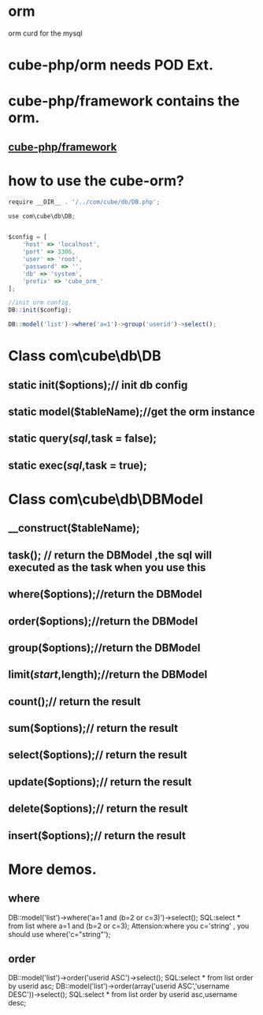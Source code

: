 # orm
orm curd for the mysql

# cube-php/orm needs <b>POD Ext.</b>

# cube-php/framework contains the orm.
## <a href='https://github.com/cube-php/framework'>cube-php/framework</a>

# how to use the cube-orm?
```javascript
require __DIR__ . '/../com/cube/db/DB.php';

use com\cube\db\DB;


$config = [
    'host' => 'localhost',
    'port' => 3306,
    'user' => 'root',
    'password' => '',
    'db' => 'system',
    'prefix' => 'cube_orm_'
];

//init orm config.
DB::init($config);

DB::model('list')->where('a=1')->group('userid')->select();
```

# Class com\cube\db\DB
## static init($options);// init db config
## static model($tableName);//get the orm instance
## static query($sql,$task = false);
## static exec($sql,$task = true);

# Class com\cube\db\DBModel
## __construct($tableName);
## task(); // return the DBModel ,the sql will executed as the task when you use this
## where($options);//return the DBModel
## order($options);//return the DBModel
## group($options);//return the DBModel
## limit($start,$length);//return the DBModel
## count();// return the result
## sum($options);// return the result
## select($options);// return the result
## update($options);// return the result
## delete($options);// return the result
## insert($options);// return the result

# More demos.
## where
DB::model('list')->where('a=1 and (b=2 or c=3)')->select();
SQL:select * from list where a=1 and (b=2 or c=3);
Attension:where you c='string' , you should use where('c="string"');
## order
DB::model('list')->order('userid ASC')->select();
SQL:select * from list order by userid asc;
DB::model('list')->order(array('userid ASC','username DESC'))->select();
SQL:select * from list order by userid asc,username desc;
##

